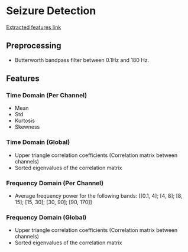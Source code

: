 # Seizure Detection

[Extracted features link](https://drive.google.com/drive/folders/1CZAPvqD5LiW74SfSmzMEDoEuUTj0UIGs?usp=sharing)

## Preprocessing

- Butterworth bandpass filter between 0.1Hz and 180 Hz.

## Features

### Time Domain (Per Channel)

- Mean
- Std
- Kurtosis
- Skewness

### Time Domain (Global)

- Upper triangle correlation coefficients (Correlation matrix between channels)
- Sorted eigenvalues of the correlation matrix

### Frequency Domain (Per Channel)

- Average frequency power for the following bands: [[0.1, 4]; [4, 8]; [8, 15]; [15, 30]; [30, 90]; [90, 170]]

### Frequency Domain (Global)

- Upper triangle correlation coefficients (Correlation matrix between channels)
- Sorted eigenvalues of the correlation matrix